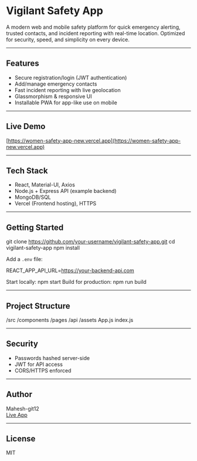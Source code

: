 # Vigilant Safety App

A modern web and mobile safety platform for quick emergency alerting, trusted contacts, and incident reporting with real-time location. Optimized for security, speed, and simplicity on every device.

---

## Features

- Secure registration/login (JWT authentication)
- Add/manage emergency contacts
- Fast incident reporting with live geolocation
- Glassmorphism & responsive UI
- Installable PWA for app-like use on mobile

---

## Live Demo

[https://women-safety-app-new.vercel.app](https://women-safety-app-new.vercel.app)

---

## Tech Stack

- React, Material-UI, Axios
- Node.js + Express API (example backend)
- MongoDB/SQL
- Vercel (Frontend hosting), HTTPS

---

## Getting Started

git clone https://github.com/your-username/vigilant-safety-app.git
cd vigilant-safety-app
npm install


Add a `.env` file:


REACT_APP_API_URL=https://your-backend-api.com

Start locally:
npm start
Build for production:
npm run build

---

## Project Structure
/src
/components
/pages
/api
/assets
App.js
index.js


---

## Security

- Passwords hashed server-side
- JWT for API access
- CORS/HTTPS enforced

---

## Author

Mahesh-git12  
[Live App](https://women-safety-app-new.vercel.app)

---

## License

MIT




